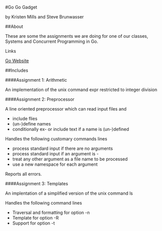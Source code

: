 #Go Go Gadget 

by Kristen Mills and Steve Brunwasser

##About

These are some the assignments we are doing for one of our classes, Systems and Concurrent Programming in Go.

Links

[Go Website](http://golang.org/)

##Includes

####Assignment 1: Arithmetic
	
An implementation of the unix command expr restricted to integer division

####Assignment 2: Preprocessor

A line oriented preprocessor which can read input files and 

* include flies
* (un-)define names
* conditionally ex- or include text if a name is (un-)defined

Handles the following customary commands lines

* process standard input if there are no arguments
* process standard input if an argument is -
* treat any other argument as a file name to be processed
* use a new namespace for each argument

Reports all errors.

####Assignment 3: Templates

An implentation of a simplified version of the unix command ls

Handles the following command lines

* Traversal and formatting for option -n
* Template for option -R
* Support for option -t
